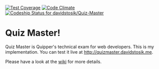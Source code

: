 [![Test Coverage](https://img.shields.io/codeclimate/coverage/github/davidstosik/Quiz-Master.svg?style=flat-square&logo=data:image/png;base64,iVBORw0KGgoAAAANSUhEUgAAAC0AAAAtCAYAAAA6GuKaAAAABmJLR0QA%2FwD%2FAP%2BgvaeTAAAACXBIWXMAAAsTAAALEwEAmpwYAAAAB3RJTUUH4AwDCh8mHxX9eAAAAUJJREFUWMPt1jFKHFEcx%2FHfWIhYxbCITSqLELBJK9h4AtGzJCE3COQE3iCV2CvkBgGrGEsFEY0QLLbcT4pskxDcRWefK%2Fy%2FzUwx8D7MezPvJVVVTQzL%2BILl5wJ%2Bia%2F%2BdISVecYuYA8X%2Fu4cu%2BjmCbuBj%2Fjh%2Fr7jA948dsxuStjO%2BPZFktUkr5K8TvI2yeAB4%2F5M8i3JWZLzJDdJfiVJ13WHfaG1mrmu6yaaFp7j36nQhS50oQtd6EIXutCFLnSh%2F9uokWfUJ%2FqyEfqyT%2FRxI%2FRxn%2Bj9Ruh%2Bx8GB2XbQ%2ByvAGq5nBL7G2kzmDpsY9gweYnOmiw7bPcKH2G7ytWALt48E32Kr6a6EdZw8EHyC9SfZTrGEzxhNiR2Nn1968rPAeLmcTgCfNl8OU8AX8R53%2F2Dv8A6Lc3sCwwCfcDW%2BDlJV7foNUXYSWqNx0IMAAAAASUVORK5CYII=)](https://codeclimate.com/github/davidstosik/Quiz-Master/coverage)
[![Code Climate](https://img.shields.io/codeclimate/github/davidstosik/Quiz-Master.svg?style=flat-square&logo=data:image/png;base64,iVBORw0KGgoAAAANSUhEUgAAABwAAAAcCAYAAAByDd%2BUAAAABHNCSVQICAgIfAhkiAAAAAlwSFlzAAACsQAAArEBUjaMygAAABl0RVh0U29mdHdhcmUAd3d3Lmlua3NjYXBlLm9yZ5vuPBoAAADXSURBVEiJ7dExSgNBFIDhsRXsBS1EiR7IO1jGUlMGUi0oHkhrb2BhBCGopUfIlyITWZa3MZvVVPOXw5v3MbsplUql%2FwgXuNoVdo5Py252ifkzFGNUG2D90YytqvLZKb5aMJjjui%2B2aoJ9PDWA715oC%2Fbz0ow%2B5sVDDPCxFfoL1kQva%2Fei%2FzrHsCs2xWtwPgnuR%2BgMB12wYxx1QOufd4azTbF3nNRmDvESzFXBvgGeQywP3EUvC%2Bailz5gL1y8LtznBW8R1oJuh9WW3a7DGuioF1YqlVJKaQH%2BDIQUj0YmfQAAAABJRU5ErkJggg==)](https://codeclimate.com/github/davidstosik/Quiz-Master)
[![Codeship Status for davidstosik/Quiz-Master](https://img.shields.io/codeship/6f2d7a30-994e-0134-c5cb-56e0f0844463/master.svg?style=flat-square&logo=data:image/png;base64,iVBORw0KGgoAAAANSUhEUgAAABkAAAAZCAYAAADE6YVjAAAABHNCSVQICAgIfAhkiAAAAAlwSFlzAAAN1wAADdcBQiibeAAAABl0RVh0U29mdHdhcmUAd3d3Lmlua3NjYXBlLm9yZ5vuPBoAAAAOdEVYdFRpdGxlAGNvZGVzaGlw%2FI0S8gAAAzdJREFUSImdlk%2BIV1UUxz93HH4zWTrWzKDOjMEUhEGbcISILDOiP0PRqk2YTZPtgzYZpgVtJcIybDHVQkRaZLMpMv8gbdKRIAqLSgJ%2FMxb2b7QpTfm0uOdXb57v%2FSY68Hj3vnPu93vPefecexJtRO0CNgCPACPASqAX%2BAmYBqaA94CDKaULdTipBrwTGAe2BejheJpB0AsMAuvjOQtsByZSSpfabbxFcL16Qp1Vt6o9RXJ1ubqo8K1HfSHsp9RVCxGsVc%2BoR9TlJd1D6il1Wv1OfaCkX6EeVWfUkaKuo%2BgBMAkcAO5NKf1Q2sMQ0BXjbmDejlNKZ4B7gEPAZNGj1AoD8ClwLgguVnh5K3Az8DNwHfBlSumzCrsG8DFwFXBbSulSZ%2BjGgRuBm8oEajdwH7AOWA30AL8BJ9Vh4MOU0lzBo4vqo8DXwBjwJmpXxHlreVdBssMsf6gT6mPqOzFXnahZt11tqo2OiGMv8GqVMdAJ7AJuAPYBdwB7w%2FOdoa%2BSV4B%2BYAPqbvWDGkPUpeqD6hex8%2BPx%2FkYdVa9ts%2FYjdRex6Lkao8URmqKMleZ71Gtq1j%2BvHiPO9cYao40lwL%2FUq71SHq9Zv0ltol5QR9u4%2FG4JsLc039dm7aj6Zwe5FvWVlCvU1eYCuQWwoB4qjC8DW9Rn1M3qkhJPP3C2g1xNBwP8FnU%2FcAI4CJwEniAXx5asLYyPAK8BO4DdwCn1SbVVeAeBmaS%2BAQwD9wf4vJoVMk3O8mHgbWBTfJ8DFlfYT6aUHlYPAF91APvJ5XppjLuDqB9YAiwCBoAGuS4NRJioIQD4Po72ncD7rYxvmsv1kDpXcXp%2BNVfgz9VvK%2FRFmQ2cF9XT5loG8dNm44c%2FvQDIQjKuDqjn1fF%2FfDNfRsfN90FDffl%2FErxkjswn6jELl1uLaJU5MfcE0Wb19%2F8Ifk59Kgj2Bs4QVaKOhMFRdaU5tq%2Brv9SAz6o7w24gPJhR19QciHkeTcXutqnL1G71dnO8nzXnwrrweJn5J5%2BPEF3hQbtuZYzcgfSTk%2B4wcJrcmfSRM389cBfwI7mzeSuldLmMV0lSIGsAd5P7rjXkDO4Loib%2F9l2Hqq7slvwNxwrXEYaoZRQAAAAASUVORK5CYII=)](https://app.codeship.com/projects/187688)

# Quiz Master!

Quiz Master is Quipper's technical exam for web developers. This is my
implementation. You can test it live at http://quizmaster.davidstosik.me.

Please have a look at the
[wiki](https://github.com/davidstosik/Quiz-Master/wiki) for more details.
